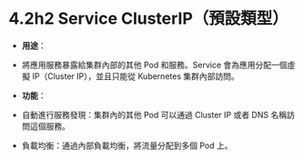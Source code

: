 # 4.2h2 Service ClusterIP（預設類型）

- **用途**：

- 將應用服務暴露給集群內部的其他 Pod 和服務。Service 會為應用分配一個虛擬 IP（Cluster IP），並且只能從 Kubernetes 集群內部訪問。

- **功能**：

- 自動進行服務發現：集群內的其他 Pod 可以通過 Cluster IP 或者 DNS 名稱訪問這個服務。
- 負載均衡：通過內部負載均衡，將流量分配到多個 Pod 上。